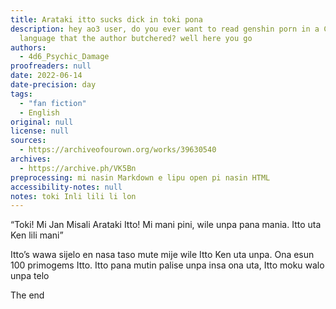 ```yaml
---
title: Arataki itto sucks dick in toki pona
description: hey ao3 user, do you ever want to read genshin porn in a Constructed
  language that the author butchered? well here you go
authors:
  - 4d6_Psychic_Damage
proofreaders: null
date: 2022-06-14
date-precision: day
tags:
  - "fan fiction"
  - English
original: null
license: null
sources:
  - https://archiveofourown.org/works/39630540
archives:
  - https://archive.ph/VK5Bn
preprocessing: mi nasin Markdown e lipu open pi nasin HTML
accessibility-notes: null
notes: toki Inli lili li lon
---
```


“Toki! Mi Jan Misali Arataki Itto! Mi mani pini, wile unpa pana mania. Itto uta Ken lili mani”

Itto’s wawa sijelo en nasa taso mute mije wile Itto Ken uta unpa. Ona esun 100 primogems Itto. Itto pana mutin palise unpa insa ona uta, Itto moku walo unpa telo

The end

